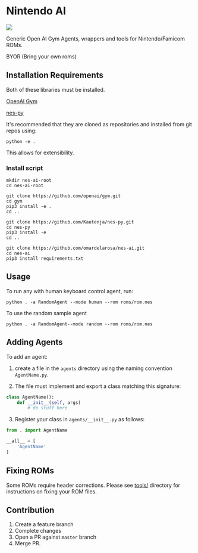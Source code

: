 # Nintendo AI

![](https://upload.wikimedia.org/wikipedia/commons/thumb/7/76/Nintendo_gray_logo.svg/200px-Nintendo_gray_logo.svg.png)

Generic Open AI Gym Agents, wrappers and tools for Nintendo/Famicom ROMs.

BYOR (Bring your own roms)

## Installation Requirements

Both of these libraries must be installed.

[OpenAI Gym](https://github.com/openai/gym)

[nes-py](https://github.com/Kautenja/nes-py)

It's recommended that they are cloned as repositories and installed from git repos using:

```
python -e .
```

This allows for extensibility.

### Install script
```
mkdir nes-ai-root
cd nes-ai-root

git clone https://github.com/openai/gym.git
cd gym
pip3 install -e .
cd ..

git clone https://github.com/Kautenja/nes-py.git
cd nes-py
pip3 install -e 
cd ..

git clone https://github.com/omardelarosa/nes-ai.git
cd nes-ai
pip3 install requirements.txt
```

## Usage

To run any with human keyboard control agent, run:

```
python . -a RandomAgent --mode human --rom roms/rom.nes
```

To use the random sample agent

```
python . -a RandomAgent--mode random --rom roms/rom.nes
```

## Adding Agents

To add an agent:

1. create a file in the `agents` directory using the naming convention `AgentName.py`.

2. The file must implement and export a class matching this signature:

```python
class AgentName():
    def __init__(self, args)
        # do stuff here
```

3. Register your class in `agents/__init__.py` as follows:

```python
from . import AgentName

__all__ = [
    'AgentName'
]
```

## Fixing ROMs

Some ROMs require header corrections. Please see [tools/](tools/) directory for instructions on fixing your ROM files.

## Contribution

1. Create a feature branch
2. Complete changes
3. Open a PR against `master` branch
4. Merge PR.
